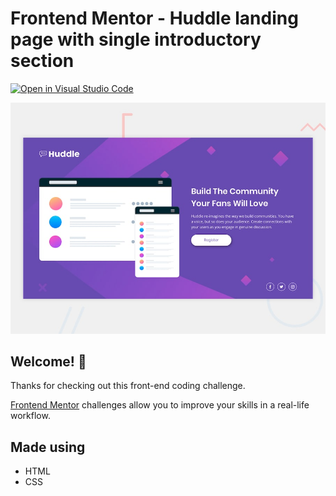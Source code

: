 # Frontend Mentor - Huddle landing page with single introductory section

[![Open in Visual Studio Code](https://open.vscode.dev/badges/open-in-vscode.svg)](https://open.vscode.dev/codingwolf-at/huddle-landing-page)

![Design preview for the Huddle landing page with single introductory section](./design/desktop-preview.jpg)

## Welcome! 👋

Thanks for checking out this front-end coding challenge.

[Frontend Mentor](https://www.frontendmentor.io) challenges allow you to improve your skills in a real-life workflow.


## Made using

- HTML
- CSS